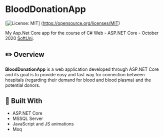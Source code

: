 # BloodDonationApp

[![License: MIT](https://img.shields.io/badge/License-MIT-yellow.svg)]
(https://opensource.org/licenses/MIT)

My Asp.Net Core app for the course of C# Web - ASP.NET Core - October 2020 [SoftUni](https://softuni.bg/).

## :pencil2: Overview

**BloodDonationApp** is a web application developed through ASP.NET Core and its goal is to provide easy and fast way for connection between hospitals (regarding their demand for blood and blood plasma) and the potential donors.

## :hammer: Built With
- ASP.NET Core
- MSSQL Server
- JavaScript and JS animations
- Moq
